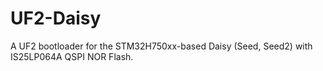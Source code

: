 # UF2-Daisy

A UF2 bootloader for the STM32H750xx-based Daisy (Seed, Seed2) with IS25LP064A QSPI NOR Flash.
